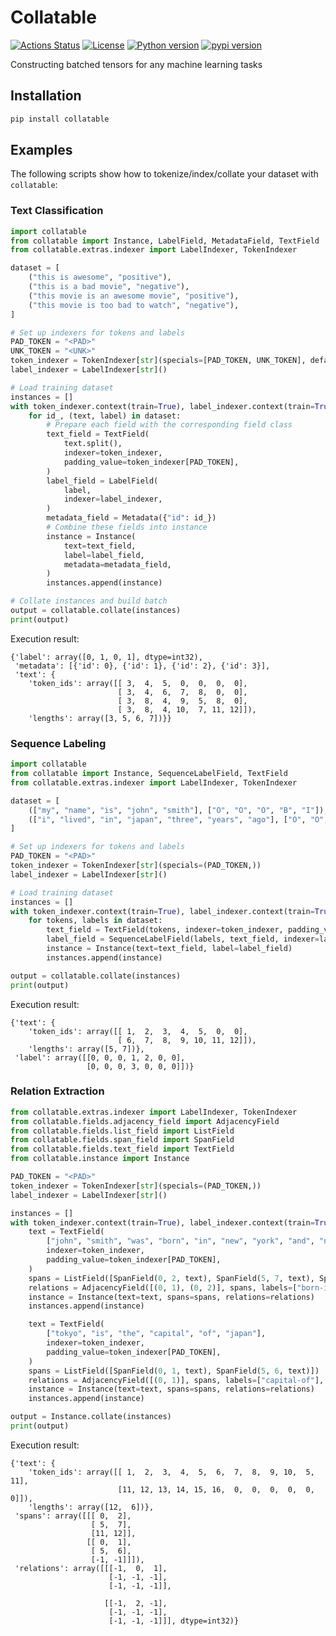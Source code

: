 # Collatable

[![Actions Status](https://github.com/altescy/collatable/workflows/CI/badge.svg)](https://github.com/altescy/collatable/actions/workflows/ci.yml)
[![License](https://img.shields.io/github/license/altescy/collatable)](https://github.com/altescy/collatable/blob/main/LICENSE)
[![Python version](https://img.shields.io/pypi/pyversions/collatable)](https://github.com/altescy/collatable)
[![pypi version](https://img.shields.io/pypi/v/collatable)](https://pypi.org/project/collatable/)

Constructing batched tensors for any machine learning tasks

## Installation

```bash
pip install collatable
```

## Examples

The following scripts show how to tokenize/index/collate your dataset with `collatable`:

### Text Classification

```python
import collatable
from collatable import Instance, LabelField, MetadataField, TextField
from collatable.extras.indexer import LabelIndexer, TokenIndexer

dataset = [
    ("this is awesome", "positive"),
    ("this is a bad movie", "negative"),
    ("this movie is an awesome movie", "positive"),
    ("this movie is too bad to watch", "negative"),
]

# Set up indexers for tokens and labels
PAD_TOKEN = "<PAD>"
UNK_TOKEN = "<UNK>"
token_indexer = TokenIndexer[str](specials=[PAD_TOKEN, UNK_TOKEN], default=UNK_TOKEN)
label_indexer = LabelIndexer[str]()

# Load training dataset
instances = []
with token_indexer.context(train=True), label_indexer.context(train=True):
    for id_, (text, label) in dataset:
        # Prepare each field with the corresponding field class
        text_field = TextField(
            text.split(),
            indexer=token_indexer,
            padding_value=token_indexer[PAD_TOKEN],
        )
        label_field = LabelField(
            label,
            indexer=label_indexer,
        )
        metadata_field = Metadata({"id": id_})
        # Combine these fields into instance
        instance = Instance(
            text=text_field,
            label=label_field,
            metadata=metadata_field,
        )
        instances.append(instance)

# Collate instances and build batch
output = collatable.collate(instances)
print(output)
```

Execution result:

```text
{'label': array([0, 1, 0, 1], dtype=int32),
 'metadata': [{'id': 0}, {'id': 1}, {'id': 2}, {'id': 3}],
 'text': {
    'token_ids': array([[ 3,  4,  5,  0,  0,  0,  0],
                        [ 3,  4,  6,  7,  8,  0,  0],
                        [ 3,  8,  4,  9,  5,  8,  0],
                        [ 3,  8,  4, 10,  7, 11, 12]]),
    'lengths': array([3, 5, 6, 7])}}
```

### Sequence Labeling

```python
import collatable
from collatable import Instance, SequenceLabelField, TextField
from collatable.extras.indexer import LabelIndexer, TokenIndexer

dataset = [
    (["my", "name", "is", "john", "smith"], ["O", "O", "O", "B", "I"]),
    (["i", "lived", "in", "japan", "three", "years", "ago"], ["O", "O", "O", "U", "O", "O", "O"]),
]

# Set up indexers for tokens and labels
PAD_TOKEN = "<PAD>"
token_indexer = TokenIndexer[str](specials=(PAD_TOKEN,))
label_indexer = LabelIndexer[str]()

# Load training dataset
instances = []
with token_indexer.context(train=True), label_indexer.context(train=True):
    for tokens, labels in dataset:
        text_field = TextField(tokens, indexer=token_indexer, padding_value=token_indexer[PAD_TOKEN])
        label_field = SequenceLabelField(labels, text_field, indexer=label_indexer)
        instance = Instance(text=text_field, label=label_field)
        instances.append(instance)

output = collatable.collate(instances)
print(output)
```

Execution result:

```text
{'text': {
    'token_ids': array([[ 1,  2,  3,  4,  5,  0,  0],
                        [ 6,  7,  8,  9, 10, 11, 12]]),
    'lengths': array([5, 7])},
 'label': array([[0, 0, 0, 1, 2, 0, 0],
                 [0, 0, 0, 3, 0, 0, 0]])}
```

### Relation Extraction

```python
from collatable.extras.indexer import LabelIndexer, TokenIndexer
from collatable.fields.adjacency_field import AdjacencyField
from collatable.fields.list_field import ListField
from collatable.fields.span_field import SpanField
from collatable.fields.text_field import TextField
from collatable.instance import Instance

PAD_TOKEN = "<PAD>"
token_indexer = TokenIndexer[str](specials=(PAD_TOKEN,))
label_indexer = LabelIndexer[str]()

instances = []
with token_indexer.context(train=True), label_indexer.context(train=True):
    text = TextField(
        ["john", "smith", "was", "born", "in", "new", "york", "and", "now", "lives", "in", "tokyo"],
        indexer=token_indexer,
        padding_value=token_indexer[PAD_TOKEN],
    )
    spans = ListField([SpanField(0, 2, text), SpanField(5, 7, text), SpanField(11, 12, text)])
    relations = AdjacencyField([(0, 1), (0, 2)], spans, labels=["born-in", "lives-in"], indexer=label_indexer)
    instance = Instance(text=text, spans=spans, relations=relations)
    instances.append(instance)

    text = TextField(
        ["tokyo", "is", "the", "capital", "of", "japan"],
        indexer=token_indexer,
        padding_value=token_indexer[PAD_TOKEN],
    )
    spans = ListField([SpanField(0, 1, text), SpanField(5, 6, text)])
    relations = AdjacencyField([(0, 1)], spans, labels=["capital-of"], indexer=label_indexer)
    instance = Instance(text=text, spans=spans, relations=relations)
    instances.append(instance)

output = Instance.collate(instances)
print(output)
```

Execution result:

```text
{'text': {
    'token_ids': array([[ 1,  2,  3,  4,  5,  6,  7,  8,  9, 10,  5, 11],
                        [11, 12, 13, 14, 15, 16,  0,  0,  0,  0,  0,  0]]),
    'lengths': array([12,  6])},
 'spans': array([[[ 0,  2],
                  [ 5,  7],
                  [11, 12]],
                 [[ 0,  1],
                  [ 5,  6],
                  [-1, -1]]]),
 'relations': array([[[-1,  0,  1],
                      [-1, -1, -1],
                      [-1, -1, -1]],

                     [[-1,  2, -1],
                      [-1, -1, -1],
                      [-1, -1, -1]]], dtype=int32)}
```
